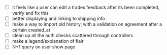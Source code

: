 - [ ] it feels like a user can edit a trades feedback after its been completed, verify and fix this
- [ ] better displaying and linking to shipping info
- [ ] make a way to import old history, with a validation on agreement after a certain created_at
- [ ] clean up all the auth checks scattered through controllers
- [ ] make a legend/explanation of flair
- [ ] N+1 query on user show page
